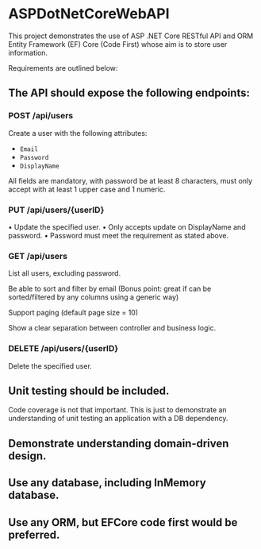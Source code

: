 # ASPDotNetCoreWebAPI
This project demonstrates the use of ASP .NET Core RESTful API and ORM Entity Framework (EF) Core (Code First) whose aim is to store user information.

Requirements are outlined below:

## The API should expose the following endpoints:

###	POST /api/users

Create a user with the following attributes:

- `Email` 
- `Password`
- `DisplayName` 

All fields are mandatory, with password be at least 8 characters, must only accept with at least 1 upper case and 1 numeric. 

### PUT /api/users/{userID}

•	Update the specified user.
•	Only accepts update on DisplayName and password.
•	Password must meet the requirement as stated above.

### GET /api/users

List all users, excluding password.

Be able to sort and filter by email (Bonus point: great if can be sorted/filtered by any columns using a generic way)

Support paging (default page size = 10)

Show a clear separation between controller and business logic. 

### DELETE /api/users/{userID}

Delete the specified user.

## Unit testing should be included.

Code coverage is not that important. This is just to demonstrate an understanding of unit testing an application with a DB dependency.

## Demonstrate understanding domain-driven design.

## Use any database, including InMemory database.

## Use any ORM, but EFCore code first would be preferred.



